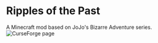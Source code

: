 # Ripples of the Past
A Minecraft mod based on JoJo's Bizarre Adventure series.  
![CurseForge page](https://www.curseforge.com/minecraft/mc-mods/ripples-of-the-past)
